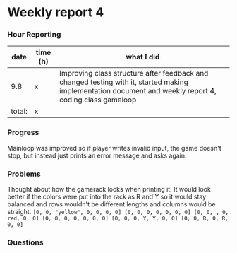 # Weekly report 4

### Hour Reporting
| **date** | **time (h)** | **what I did** 
| --------- | ----------- | --------- 
| 9.8 | x | Improving class structure after feedback and changed testing with it, started making implementation document and weekly report 4, coding class gameloop
| total: | x

### Progress
Mainloop was improved so if player writes invalid input, the game doesn't stop, but instead just prints an error message and asks again. 

### Problems
Thought about how the gamerack looks when printing it. It would look better if the colors were put into the rack as R and Y so it would stay balanced and rows wouldn't be different lengths and columns would be straight.
`[0, 0, "yellow", 0, 0, 0, 0]
[0, 0, 0, 0, 0, 0, 0]
[0, 0, , 0, red, 0, 0]
[0, 0, 0, 0, 0, 0, 0]
[0, 0, 0, Y, Y, 0, 0]
[0, 0, R, 0, R, 0, 0]`

### Questions
